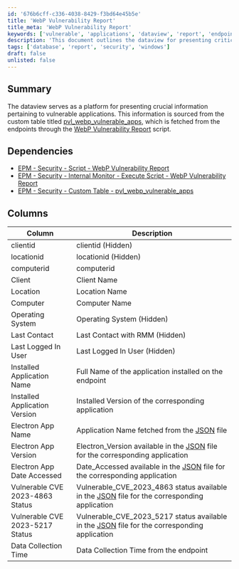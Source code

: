 ```yaml
---
id: '676b6cff-c336-4038-8429-f3bd64e45b5e'
title: 'WebP Vulnerability Report'
title_meta: 'WebP Vulnerability Report'
keywords: ['vulnerable', 'applications', 'dataview', 'report', 'endpoint', 'security', 'monitor']
description: 'This document outlines the dataview for presenting critical information regarding vulnerable applications sourced from the custom table pvl_webp_vulnerable_apps. It details the dependencies, columns, and data collection processes related to the WebP Vulnerability Report script.'
tags: ['database', 'report', 'security', 'windows']
draft: false
unlisted: false
---
```


## Summary

The dataview serves as a platform for presenting crucial information pertaining to vulnerable applications. This information is sourced from the custom table titled [pvl_webp_vulnerable_apps](<../tables/pvl_webp_vulnerable_apps.md>), which is fetched from the endpoints through the [WebP Vulnerability Report](https://proval.itglue.com/DOC-5078775-14166219) script.

## Dependencies

- [EPM - Security - Script - WebP Vulnerability Report](https://proval.itglue.com/DOC-5078775-14166219)
- [EPM - Security - Internal Monitor - Execute Script - WebP Vulnerability Report](<../monitors/Execute Script - WebP Vulnerability Report.md>)
- [EPM - Security - Custom Table - pvl_webp_vulnerable_apps](<../tables/pvl_webp_vulnerable_apps.md>)

## Columns

| Column                          | Description                                                                                     |
|---------------------------------|-------------------------------------------------------------------------------------------------|
| clientid                        | clientid (Hidden)                                                                              |
| locationid                      | locationid (Hidden)                                                                            |
| computerid                      | computerid                                                                                    |
| Client                          | Client Name                                                                                   |
| Location                        | Location Name                                                                                 |
| Computer                        | Computer Name                                                                                 |
| Operating System                | Operating System (Hidden)                                                                      |
| Last Contact                    | Last Contact with RMM (Hidden)                                                                |
| Last Logged In User             | Last Logged In User (Hidden)                                                                   |
| Installed Application Name       | Full Name of the application installed on the endpoint                                         |
| Installed Application Version    | Installed Version of the corresponding application                                            |
| Electron App Name               | Application Name fetched from the [JSON](https://raw.githubusercontent.com/mttaggart/electron-app-tracker/main/electron_apps.json) file |
| Electron App Version            | Electron_Version available in the [JSON](https://raw.githubusercontent.com/mttaggart/electron-app-tracker/main/electron_apps.json) file for the corresponding application |
| Electron App Date Accessed      | Date_Accessed available in the [JSON](https://raw.githubusercontent.com/mttaggart/electron-app-tracker/main/electron_apps.json) file for the corresponding application |
| Vulnerable CVE 2023-4863 Status | Vulnerable_CVE_2023_4863 status available in the [JSON](https://raw.githubusercontent.com/mttaggart/electron-app-tracker/main/electron_apps.json) file for the corresponding application |
| Vulnerable CVE 2023-5217 Status | Vulnerable_CVE_2023_5217 status available in the [JSON](https://raw.githubusercontent.com/mttaggart/electron-app-tracker/main/electron_apps.json) file for the corresponding application |
| Data Collection Time            | Data Collection Time from the endpoint                                                         |



